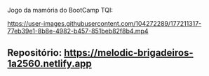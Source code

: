 Jogo da mamória do BootCamp TQI:


https://user-images.githubusercontent.com/104272289/177211317-77eb39e1-8b8e-4982-b457-851beb82f8b4.mp4



## Repositório: https://melodic-brigadeiros-1a2560.netlify.app
